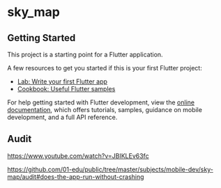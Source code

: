 # sky_map

## Getting Started

This project is a starting point for a Flutter application.

A few resources to get you started if this is your first Flutter project:

- [Lab: Write your first Flutter app](https://docs.flutter.dev/get-started/codelab)
- [Cookbook: Useful Flutter samples](https://docs.flutter.dev/cookbook)

For help getting started with Flutter development, view the
[online documentation](https://docs.flutter.dev/), which offers tutorials,
samples, guidance on mobile development, and a full API reference.

## Audit

https://www.youtube.com/watch?v=JBIKLEv63fc

https://github.com/01-edu/public/tree/master/subjects/mobile-dev/sky-map/audit#does-the-app-run-without-crashing

